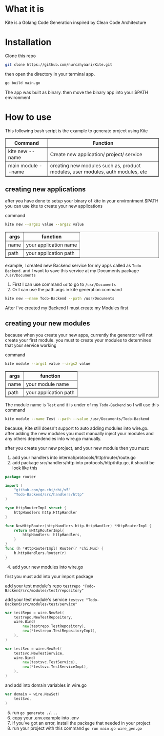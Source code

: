 # What it is

Kite is a Golang Code Generation inspired by Clean Code Architecture

# Installation

Clone this repo
```bash
git clone https://github.com/nurcahyaari/Kite.git
```

then open the directory in your terminal app.
```bash
go build main.go
```
The app was built as binary. then move the binary app into your $PATH environment

# How to use
This following bash script is the example to generate project using Kite


<table border="1">
    <tr>
        <th>Command</th>
        <th>Function</th>
    </tr>
    <tr>
        <td>
            kite new --name <your app name>
        </td>
        <td>Create new application/ project/ service</td>
    </tr>
    <tr>
        <td>main module --name <your module name></td>
        <td>creating new modules such as, product modules, user modules, auth modules, etc</td>
    </tr>
</table>

## creating new applications

after you have done to setup your binary of kite in your environtment $PATH you can use kite to create your new applications

command
```bash
kite new --args1 value --args2 value
```

<table border="1">
    <tr>
        <th>args</th>
        <th>function</th>
    </tr>
    <tr>
        <td>name</td>
        <td>your application name</td>
    </tr>
    <tr>
        <td>path</td>
        <td>your application path</td>
    </tr>
</table>

example, I created new Backend service for my apps called as `Todo-Backend`. and I want to save this service at my Documents package `/usr/Documents`

1. First I can use command `cd` to go to `/usr/Documents`
2. Or I can use the path args in kite generation
command
```bash
kite new --name Todo-Backend --path /usr/Documents
```

After I've created my Backend I must create my Modules first


## creating your new modules

because when you create your new apps, currently the generator will not create your first module. you must to create your modules to determines that your service working

command
```bash
kite module --args1 value --args2 value
```

<table border="1">
    <tr>
        <th>args</th>
        <th>function</th>
    </tr>
    <tr>
        <td>name</td>
        <td>your module name</td>
    </tr>
    <tr>
        <td>path</td>
        <td>your application path</td>
    </tr>
</table>

The module name is `Test` and it is under of my `Todo-Backend` so I will use this command
```bash
kite module --name Test --path --value /usr/Documents/Todo-Backend
```
because, Kite still doesn't support to auto adding modules into wire.go. after adding the new modules you must manually inject your modules and any others dependencies into wire.go manually.

after you create your new project, and your new module then you must:
1. add your handlers into internal/protocols/http/router/route.go
2. add package src/handlers/http into protocols/http/http.go, it should be look like this
```go
package router

import (
	"github.com/go-chi/chi/v5"
	"Todo-Backend/src/handlers/http"
)

type HttpRouterImpl struct {
	httpHandlers http.HttpHandler
}

func NewHttpRouter(httpHandlers http.HttpHandler) *HttpRouterImpl {
	return &HttpRouterImpl{
		httpHandlers: httpHandlers,
	}
}
func (h *HttpRouterImpl) Router(r *chi.Mux) {
	h.httpHandlers.Router(r)
}

```

4. add your new modules into wire.go

first you must add into your import package

add your test module's repo `testrepo "Todo-Backend/src/modules/test/repository"`

add your test module's service `testsvc "Todo-Backend/src/modules/test/service"`

```go
var testRepo = wire.NewSet(
	testrepo.NewTestRepository,
	wire.Bind(
		new(testrepo.TestRepository),
		new(*testrepo.TestRepositoryImpl),
	),
)

var testSvc = wire.NewSet(
	testsvc.NewTestService,
	wire.Bind(
		new(testsvc.TestService),
		new(*testsvc.TestServiceImpl),
	),
)
```
and add into domain variables in wire.go
```go
var domain = wire.NewSet(
	testSvc,
)
```

5. run `go generate ./...`
6. copy your .env.example into .env
7. if you've got an error, install the package that needed in your project
8. run your project with this command `go run main.go wire_gen.go`